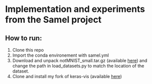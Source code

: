 # Implementation and experiments from the Samel project

## How to run:

1. Clone this repo
2. Import the conda environement with samel.yml
3. Download and unpack notMNIST_small.tar.gz (available [here](http://yaroslavvb.blogspot.com/2011/09/notmnist-dataset.html)) and change the path in load_datasets.py to match the location of the dataset.
4. Clone and install my fork of keras-vis (available [here](https://github.com/YalesRios/keras-vis))
